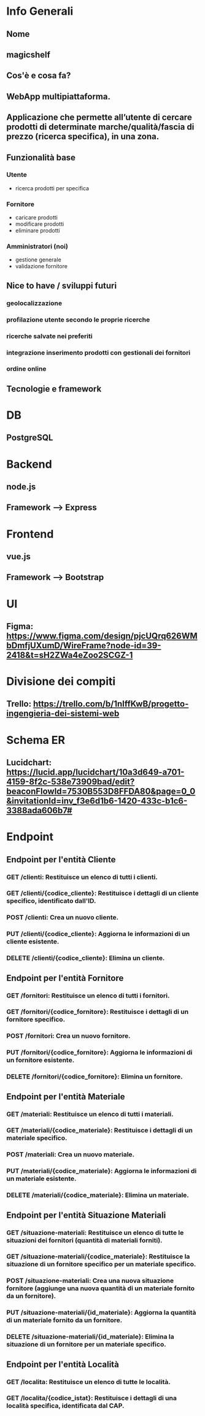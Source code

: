 # Info Generali

## Nome
## magicshelf

## Cos'è e cosa fa?
## WebApp multipiattaforma.
## Applicazione che permette all’utente di cercare prodotti di determinate marche/qualità/fascia di prezzo (ricerca specifica), in una zona.

## Funzionalità base
### Utente
- ricerca prodotti per specifica
### Fornitore
- caricare prodotti
- modificare prodotti
- eliminare prodotti
### Amministratori (noi)
- gestione generale
- validazione fornitore

## Nice to have / sviluppi futuri
### geolocalizzazione
### profilazione utente secondo le proprie ricerche
### ricerche salvate nei preferiti
### integrazione inserimento prodotti con gestionali dei fornitori
### ordine online

## Tecnologie e framework

# DB
## PostgreSQL

# Backend
## node.js
## Framework --> Express

# Frontend
## vue.js
## Framework --> Bootstrap

# UI
## Figma: https://www.figma.com/design/pjcUQrq626WMbDmfjUXumD/WireFrame?node-id=39-2418&t=sH2ZWa4eZoo2SCGZ-1

# Divisione dei compiti
## Trello: https://trello.com/b/1nIffKwB/progetto-ingengieria-dei-sistemi-web

# Schema ER
## Lucidchart: https://lucid.app/lucidchart/10a3d649-a701-4159-8f2c-538e73909bad/edit?beaconFlowId=7530B553D8FFDA80&page=0_0&invitationId=inv_f3e6d1b6-1420-433c-b1c6-3388ada606b7#

# Endpoint

## Endpoint per l'entità Cliente
### GET /clienti: Restituisce un elenco di tutti i clienti.
### GET /clienti/{codice_cliente}: Restituisce i dettagli di un cliente specifico, identificato dall'ID.
### POST /clienti: Crea un nuovo cliente.
### PUT /clienti/{codice_cliente}: Aggiorna le informazioni di un cliente esistente.
### DELETE /clienti/{codice_cliente}: Elimina un cliente.

## Endpoint per l'entità Fornitore
### GET /fornitori: Restituisce un elenco di tutti i fornitori.
### GET /fornitori/{codice_fornitore}: Restituisce i dettagli di un fornitore specifico.
### POST /fornitori: Crea un nuovo fornitore.
### PUT /fornitori/{codice_fornitore}: Aggiorna le informazioni di un fornitore esistente.
### DELETE /fornitori/{codice_fornitore}: Elimina un fornitore.

## Endpoint per l'entità Materiale
### GET /materiali: Restituisce un elenco di tutti i materiali.
### GET /materiali/{codice_materiale}: Restituisce i dettagli di un materiale specifico.
### POST /materiali: Crea un nuovo materiale.
### PUT /materiali/{codice_materiale}: Aggiorna le informazioni di un materiale esistente.
### DELETE /materiali/{codice_materiale}: Elimina un materiale.

## Endpoint per l'entità Situazione Materiali
### GET /situazione-materiali: Restituisce un elenco di tutte le situazioni dei fornitori (quantità di materiali forniti).
### GET /situazione-materiali/{codice_materiale}: Restituisce la situazione di un fornitore specifico per un materiale specifico.
### POST /situazione-materiali: Crea una nuova situazione fornitore (aggiunge una nuova quantità di un materiale fornito da un fornitore).
### PUT /situazione-materiali/{id_materiale}: Aggiorna la quantità di un materiale fornito da un fornitore.
### DELETE /situazione-materiali/{id_materiale}: Elimina la situazione di un fornitore per un materiale specifico.

## Endpoint per l'entità Località
### GET /localita: Restituisce un elenco di tutte le località.
### GET /localita/{codice_istat}: Restituisce i dettagli di una località specifica, identificata dal CAP.